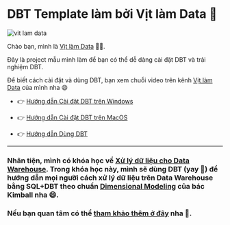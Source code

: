 # DBT Template làm bởi Vịt làm Data 🐥

![vit lam data](https://user-images.githubusercontent.com/54139415/209691017-85970449-192c-47ad-a131-26e18f457cad.png)


Chào bạn, mình là [Vịt làm Data](https://www.youtube.com/@vitlamdata?sub_confirmation=1) 👋👋. 

Đây là project mẫu mình làm để bạn có thể dễ dàng cài đặt DBT và trải nghiệm DBT. 

Để biết cách cài đặt và dùng DBT, bạn xem chuỗi video trên kênh [Vịt làm Data](https://www.youtube.com/@vitlamdata?sub_confirmation=1) của mình nha 😄

- 👉 [Hướng dẫn Cài đặt DBT trên Windows](https://www.youtube.com/playlist?list=PL01fPqVNMdrmbiV5d3SwlA4v88md8HtnN)

- 👉 [Hướng dẫn Cài đặt DBT trên MacOS](https://www.youtube.com/playlist?list=PL01fPqVNMdrlEQQfNF4-GOQ5p_1VF4yAu)

- 👉 [Hướng dẫn Dùng DBT](https://www.youtube.com/watch?v=7J4ZJR1mDFI&list=PL01fPqVNMdrnTOusqMhYDW4OWQF_5--Bi&index=1)

---

### Nhân tiện, mình có khóa học về [Xử lý dữ liệu cho Data Warehouse](https://vitlamdata.substack.com/p/khoa-hoc-xu-ly-du-lieu-cho-data-warehouse). Trong khóa học này, mình sẽ dùng DBT (yay 🤟) để hướng dẫn mọi người cách xử lý dữ liệu trên Data Warehouse bằng SQL+DBT theo chuẩn [Dimensional Modeling](https://www.kimballgroup.com/data-warehouse-business-intelligence-resources/kimball-techniques/dimensional-modeling-techniques/) của bác Kimball nha 😄.
### Nếu bạn quan tâm có thể [tham khảo thêm ở đây](https://vitlamdata.substack.com/p/khoa-hoc-xu-ly-du-lieu-cho-data-warehouse) nha 🥰.
